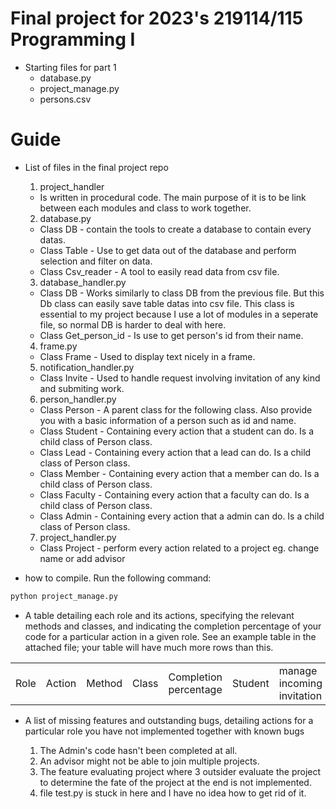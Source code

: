 # Final project for 2023's 219114/115 Programming I
* Starting files for part 1
  - database.py
  - project_manage.py
  - persons.csv

# Guide
* List of files in the final project repo
  1. project_handler
    - Is written in procedural code. The main purpose of it is to be link between each modules and class to work together.
  2. database.py
    - Class DB - contain the tools to create a database to contain every datas.
    - Class Table - Use to get data out of the database and perform selection and filter on data.
    - Class Csv_reader - A tool to easily read data from csv file.
  3. database_handler.py
    - Class DB - Works similarly to class DB from the previous file. But this Db class can easily save table datas into csv file. This class is essential to my project because I use a lot of modules in a seperate file, so normal DB is harder to deal with here.
    - Class Get_person_id - Is use to get person's id from their name.
  4. frame.py
    - Class Frame - Used to display text nicely in a frame.
  5. notification_handler.py
    - Class Invite - Used to handle request involving invitation of any kind and submiting work.
  6. person_handler.py
    - Class Person - A parent class for the following class. Also provide you with a basic information of a person such as id and name.
    - Class Student - Containing every action that a student can do. Is a child class of Person class.
    - Class Lead - Containing every action that a lead can do. Is a child class of Person class.
    - Class Member - Containing every action that a member can do. Is a child class of Person class.
    - Class Faculty - Containing every action that a faculty can do. Is a child class of Person class.
    - Class Admin - Containing every action that a admin can do. Is a child class of Person class.
  7. project_handler.py
    - Class Project - perform every action related to a project eg. change name or add advisor

* how to compile.
Run the following command:
```bash
python project_manage.py
```

* A table detailing each role and its actions, specifying the relevant methods and classes, and indicating the completion percentage of your code for a particular action in a given role. See an example table in the attached file; your table will have much more rows than this.
<table>
    <tr>
        <td>Role</td><td>Action</td><td>Method</td><td>Class</td><td>Completion percentage</td>
        <td>Student</td><td>manage incoming invitation</td><td>manage_incoming_invitation</td><td>Person</td><td>100%</td>
        <td>Student</td><td>manage incoming invitation</td><td>manage_incoming_invitation</td><td>Person</td><td>100%</td>
        <td>Lead</td><td>manage incoming invitation</td><td>manage_incoming_invitation</td><td>Person</td><td>100%</td>
        <td>Lead</td><td>manage incoming invitation</td><td>manage_incoming_invitation</td><td>Person</td><td>100%</td>
        <td>Lead</td><td>manage incoming invitation</td><td>manage_incoming_invitation</td><td>Person</td><td>100%</td>
        <td>Lead</td><td>manage incoming invitation</td><td>manage_incoming_invitation</td><td>Person</td><td>100%</td>
        <td>Lead</td><td>manage incoming invitation</td><td>manage_incoming_invitation</td><td>Person</td><td>100%</td>
        <td>Member</td><td>manage incoming invitation</td><td>manage_incoming_invitation</td><td>Person</td><td>100%</td>
    </tr>
</table>

* A list of missing features and outstanding bugs, detailing actions for a particular role you have not implemented together with known bugs

  1. The Admin's code hasn't been completed at all.
  2. An advisor might not be able to join multiple projects.
  3. The feature evaluating project where 3 outsider evaluate the project to determine the fate of the project at the end is not implemented.
  4. file test.py is stuck in here and I have no idea how to get rid of it.
